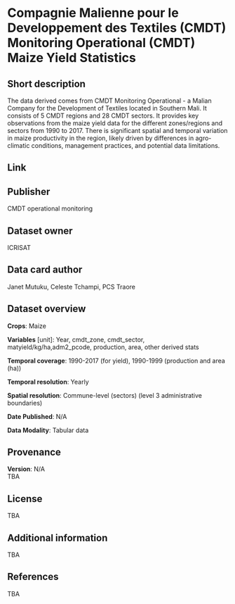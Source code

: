 # Compagnie Malienne pour le Developpement des Textiles (CMDT) Monitoring Operational (CMDT) Maize Yield Statistics

## Short description
The data derived comes from CMDT Monitoring Operational - a Malian Company for the Development of Textiles located in Southern Mali. It consists of 5 CMDT regions and 28 CMDT sectors. It provides key observations from the maize yield data for the different zones/regions and sectors from 1990 to 2017. There is significant spatial and temporal variation in maize productivity in the region, likely driven by differences in agro-climatic conditions, management practices, and potential data limitations. 

## Link



## Publisher
CMDT operational monitoring

## Dataset owner
ICRISAT

## Data card author
Janet Mutuku, Celeste Tchampi, PCS Traore

## Dataset overview
**Crops**: Maize

**Variables** [unit]: Year, cmdt_zone, cmdt_sector, matyield/kg/ha,adm2_pcode, production, area, other derived stats


**Temporal coverage**: 1990-2017 (for yield), 1990-1999 (production and area (ha))


**Temporal resolution**: Yearly

**Spatial resolution**: Commune-level (sectors) (level 3 administrative boundaries)

**Date Published**: N/A

**Data Modality**: Tabular data

## Provenance
**Version**: N/A <br>
TBA

## License
TBA

## Additional information
TBA

## References
TBA